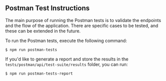 ## Postman Test Instructions

The main purpose of running the Postman tests is to validate the endpoints and the flow of the application. There are specific cases to be tested, and these can be extended in the future.

To run the Postman tests, execute the following command:

    $ npm run postman-tests

If you'd like to generate a report and store the results in the `tests/postman/api/test-suite/results` folder, you can run:

    $ npm run postman-tests-report


